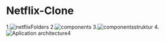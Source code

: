 # Netflix-Clone

1.![netflixFolders](https://user-images.githubusercontent.com/66250856/99908632-f7b58980-2ce3-11eb-93a6-e0e0b48021db.png)
2.![components](https://user-images.githubusercontent.com/66250856/99908642-069c3c00-2ce4-11eb-8106-7d3150d67281.png)
3.![componentsstruktur](https://user-images.githubusercontent.com/66250856/99908637-02701e80-2ce4-11eb-9014-26b05611d891.png)
4.![Aplication architecture4](https://user-images.githubusercontent.com/66250856/99908645-0865ff80-2ce4-11eb-838e-e805c4467f99.png)
